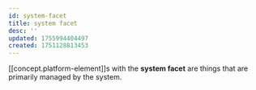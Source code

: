 ```yaml
---
id: system-facet
title: system facet
desc: ''
updated: 1755994404497
created: 1751128813453
---
```


[[concept.platform-element]]s with the **system facet** are things that are primarily managed by the system.
